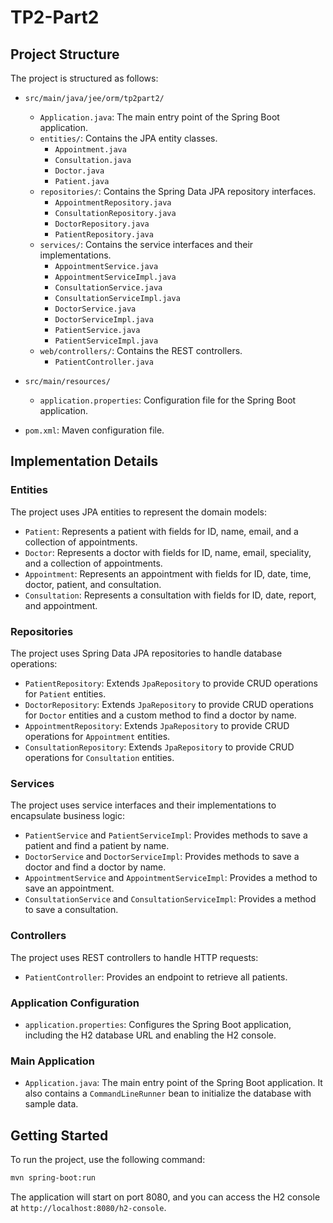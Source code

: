 # TP2-Part2

## Project Structure

The project is structured as follows:

- `src/main/java/jee/orm/tp2part2/`
  - `Application.java`: The main entry point of the Spring Boot application.
  - `entities/`: Contains the JPA entity classes.
    - `Appointment.java`
    - `Consultation.java`
    - `Doctor.java`
    - `Patient.java`
  - `repositories/`: Contains the Spring Data JPA repository interfaces.
    - `AppointmentRepository.java`
    - `ConsultationRepository.java`
    - `DoctorRepository.java`
    - `PatientRepository.java`
  - `services/`: Contains the service interfaces and their implementations.
    - `AppointmentService.java`
    - `AppointmentServiceImpl.java`
    - `ConsultationService.java`
    - `ConsultationServiceImpl.java`
    - `DoctorService.java`
    - `DoctorServiceImpl.java`
    - `PatientService.java`
    - `PatientServiceImpl.java`
  - `web/controllers/`: Contains the REST controllers.
    - `PatientController.java`

- `src/main/resources/`
  - `application.properties`: Configuration file for the Spring Boot application.

- `pom.xml`: Maven configuration file.

## Implementation Details

### Entities

The project uses JPA entities to represent the domain models:

- `Patient`: Represents a patient with fields for ID, name, email, and a collection of appointments.
- `Doctor`: Represents a doctor with fields for ID, name, email, speciality, and a collection of appointments.
- `Appointment`: Represents an appointment with fields for ID, date, time, doctor, patient, and consultation.
- `Consultation`: Represents a consultation with fields for ID, date, report, and appointment.

### Repositories

The project uses Spring Data JPA repositories to handle database operations:

- `PatientRepository`: Extends `JpaRepository` to provide CRUD operations for `Patient` entities.
- `DoctorRepository`: Extends `JpaRepository` to provide CRUD operations for `Doctor` entities and a custom method to find a doctor by name.
- `AppointmentRepository`: Extends `JpaRepository` to provide CRUD operations for `Appointment` entities.
- `ConsultationRepository`: Extends `JpaRepository` to provide CRUD operations for `Consultation` entities.

### Services

The project uses service interfaces and their implementations to encapsulate business logic:

- `PatientService` and `PatientServiceImpl`: Provides methods to save a patient and find a patient by name.
- `DoctorService` and `DoctorServiceImpl`: Provides methods to save a doctor and find a doctor by name.
- `AppointmentService` and `AppointmentServiceImpl`: Provides a method to save an appointment.
- `ConsultationService` and `ConsultationServiceImpl`: Provides a method to save a consultation.

### Controllers

The project uses REST controllers to handle HTTP requests:

- `PatientController`: Provides an endpoint to retrieve all patients.

### Application Configuration

- `application.properties`: Configures the Spring Boot application, including the H2 database URL and enabling the H2 console.

### Main Application

- `Application.java`: The main entry point of the Spring Boot application. It also contains a `CommandLineRunner` bean to initialize the database with sample data.

## Getting Started

To run the project, use the following command:

```bash
mvn spring-boot:run
```

The application will start on port 8080, and you can access the H2 console at `http://localhost:8080/h2-console`.
```